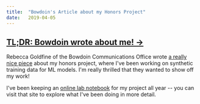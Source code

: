 ```yaml
---
title:  "Bowdoin's Article about my Honors Project"
date:   2019-04-05
---
```


## [TL;DR: Bowdoin wrote about me! &#8594;](https://www.bowdoin.edu/news/2019/03/james-little-19-teaches-computers-to-teach-themselves.html)

Rebecca Goldfine of the Bowdoin Communications Office wrote [a really nice piece](https://www.bowdoin.edu/news/2019/03/james-little-19-teaches-computers-to-teach-themselves.html) about my honors project, where I've been working on synthetic training data for ML models. I'm really thrilled that they wanted to show off my work!

<!--more-->

I've been keeping an [online lab notebook](https://honors.jameslittle.me) for my project all year -- you can visit that site to explore what I've been doing in more detail.
